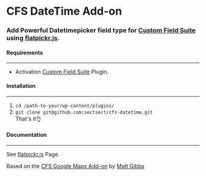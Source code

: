 # CFS DateTime Add-on

### Add Powerful Datetimepicker field type for [Custom Field Suite](https://wordpress.org/plugins/custom-field-suite/) using [flatpickr.js](https://chmln.github.io/flatpickr/).

#### Requirements
- - -
* Activation [Custom Field Suite](https://wordpress.org/plugins/custom-field-suite/) Plugin.

#### Installation
- - -

 1. `cd /path-to-your/wp-content/plugins/`
 2. `git clone git@github.com:sectsect/cfs-datetime.git`  
 That's it:ok_hand:

#### Documentation
- - -
See [flatpickr.js](https://chmln.github.io/flatpickr/) Page.


Based on the [CFS Google Maps Add-on](https://github.com/mgibbs189/cfs-google-maps) by [Matt Gibbs](https://github.com/mgibbs189)
